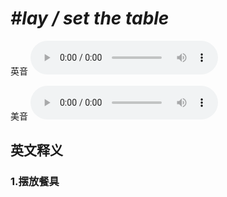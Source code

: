 # ***\#lay / set the table*** 
英音
<audio src="./media/lay the table, set the table1_AAC.aac" controls="controls"></audio>

美音
<audio src="./media/lay the table,set the table2_AAC.aac" controls="controls"></audio>



  

英文释义
---
### 1.**摆放餐具**  


